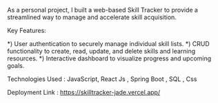 As a personal project, I built a web-based Skill Tracker to provide a streamlined way to manage and accelerate skill acquisition.

Key Features:

*) User authentication to securely manage individual skill lists.
*) CRUD functionality to create, read, update, and delete skills and learning resources.
*) Interactive dashboard to visualize progress and upcoming goals.

Technologies Used : JavaScript, React Js , Spring Boot , SQL , Css

Deployment Link :
https://skilltracker-jade.vercel.app/
